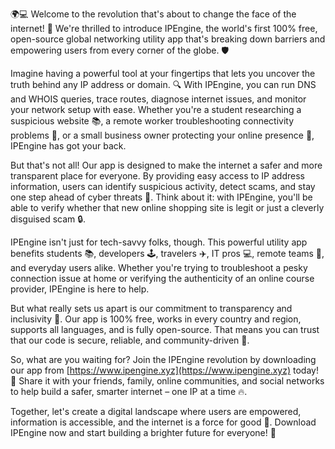 🌍💻 Welcome to the revolution that's about to change the face of the internet! 🚀 We're thrilled to introduce IPEngine, the world's first 100% free, open-source global networking utility app that's breaking down barriers and empowering users from every corner of the globe. 🛡️

Imagine having a powerful tool at your fingertips that lets you uncover the truth behind any IP address or domain. 🔍 With IPEngine, you can run DNS and WHOIS queries, trace routes, diagnose internet issues, and monitor your network setup with ease. Whether you're a student researching a suspicious website 📚, a remote worker troubleshooting connectivity problems 💼, or a small business owner protecting your online presence 🏢, IPEngine has got your back.

But that's not all! Our app is designed to make the internet a safer and more transparent place for everyone. By providing easy access to IP address information, users can identify suspicious activity, detect scams, and stay one step ahead of cyber threats 💪. Think about it: with IPEngine, you'll be able to verify whether that new online shopping site is legit or just a cleverly disguised scam 🔒.

IPEngine isn't just for tech-savvy folks, though. This powerful utility app benefits students 📚, developers 🕹️, travelers ✈️, IT pros 💻, remote teams 👥, and everyday users alike. Whether you're trying to troubleshoot a pesky connection issue at home or verifying the authenticity of an online course provider, IPEngine is here to help.

But what really sets us apart is our commitment to transparency and inclusivity 🌈. Our app is 100% free, works in every country and region, supports all languages, and is fully open-source. That means you can trust that our code is secure, reliable, and community-driven 💪.

So, what are you waiting for? Join the IPEngine revolution by downloading our app from [https://www.ipengine.xyz](https://www.ipengine.xyz) today! 📲 Share it with your friends, family, online communities, and social networks to help build a safer, smarter internet – one IP at a time 🔥.

Together, let's create a digital landscape where users are empowered, information is accessible, and the internet is a force for good 💖. Download IPEngine now and start building a brighter future for everyone! 🌟